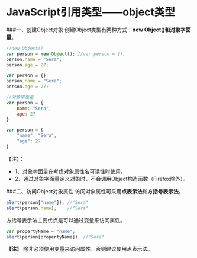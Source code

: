
JavaScript引用类型——object类型
=========

###一、创建Object对象
创建Object类型有两种方式：**new Object()**和**对象字面量**。
```javascript
//new Object()
var person = new Object(); //var person = {};
person.name = "Sera";
person.age = 27;

var person = {};
person.name = "Sera";
person.age = 27;
```
```javascript
//对象字面量
var person = {
    name: "Sera",
    age: 27
}

var person = {
    "name": "Sera",
    "age": 27
}
```
【注】：
- 1、对象字面量在考虑对象属性名可读性时使用。
- 2、通过对象字面量定义对象时，不会调用Object构造函数（Firefox除外）。

###二、访问Object对象属性
访问对象属性可采用**点表示法**和**方括号表示法**。
```javascript
alert(person["name"]); //"Sera"
alert(person.name);    //"Sera"
```
方括号表示法主要优点是可以通过变量来访问属性。
```javascript
var propertyName = "name";
alert(person[propertyName]); //"Sera"
```
**【注】**
除非必须使用变量来访问属性，否则建议使用点表示法。